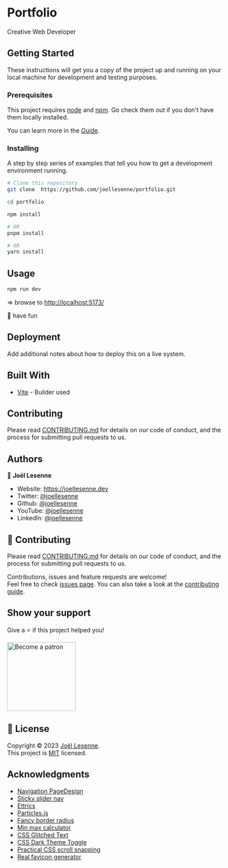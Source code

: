 # Portfolio

Creative Web Developer

## Getting Started

These instructions will get you a copy of the project up and running on your local machine for development and testing purposes.

### Prerequisites

This project requires [node](https://nodejs.org) and [npm](https://npmjs.com). Go check them out if you don't have them locally installed.

You can learn more in the [Guide](https://vitejs.dev/guide/).

### Installing

A step by step series of examples that tell you how to get a development environment running.

```bash
# Clone this repository
git clone  https://github.com/joellesenne/portfolio.git

cd portfolio

npm install

# OR
pnpm install

# OR
yarn install
```

## Usage

```sh
npm run dev
```

=> browse to [http://localhost:5173/](http://localhost:5173/)

🎉 have fun

## Deployment

Add additional notes about how to deploy this on a live system.

## Built With

- [Vite](https://vitejs.dev/) - Builder used

## Contributing

Please read [CONTRIBUTING.md](https://gist.github.com/PurpleBooth/b24679402957c63ec426) for details on our code of conduct, and the process for submitting pull requests to us.

## Authors

👤 **Joël Lesenne**

- Website: https://joellesenne.dev
- Twitter: [@joellesenne](https://twitter.com/joellesenne)
- Github: [@joellesenne](https://github.com/joellesenne)
- YouTube: [@joellesenne](https://youtube.com/@joellesenne)
- LinkedIn: [@joellesenne](https://linkedin.com/in/joellesenne)

## 🤝 Contributing

Please read [CONTRIBUTING.md](https://gist.github.com/PurpleBooth/b24679402957c63ec426) for details on our code of conduct, and the process for submitting pull requests to us.

Contributions, issues and feature requests are welcome!<br />Feel free to check [issues page](https://github.com/joellesenne/portfolio/issues). You can also take a look at the [contributing guide](https://github.com/joellesenne/portfolio/blob/main/CONTRIBUTING.md).

## Show your support

Give a ⭐️ if this project helped you!

<a href="https://www.patreon.com/joellesenne">
  <img alt="Become a patron" src="https://c5.patreon.com/external/logo/become_a_patron_button@2x.png" width="160">
</a>

## 📝 License

Copyright © 2023 [Joël Lesenne](https://github.com/joellesenne). <br />
This project is [MIT](LICENSE) licensed.

## Acknowledgments

- [Navigation PageDesign](https://codepen.io/Saramazal/pen/LYyywNb)
- [Sticky slider nav](https://codepen.io/RicBocad/pen/XWzNyqP)
- [Ettrics](https://codepen.io/ettrics)
- [Particles.js](https://particles.js.org/)
- [Fancy border radius](https://github.com/9elements/fancy-border-radius)
- [Min max calculator](https://github.com/9elements/min-max-calculator)
- [CSS Glitched Text](https://codepen.io/lbebber/pen/nqwBKK)
- [CSS Dark Theme Toggle](https://codepen.io/probablykasper/pen/JjrYmqx?editors=1010)
- [Practical CSS scroll snapping](https://css-tricks.com/practical-css-scroll-snapping/)
- [Real favicon generator](https://realfavicongenerator.net/)

